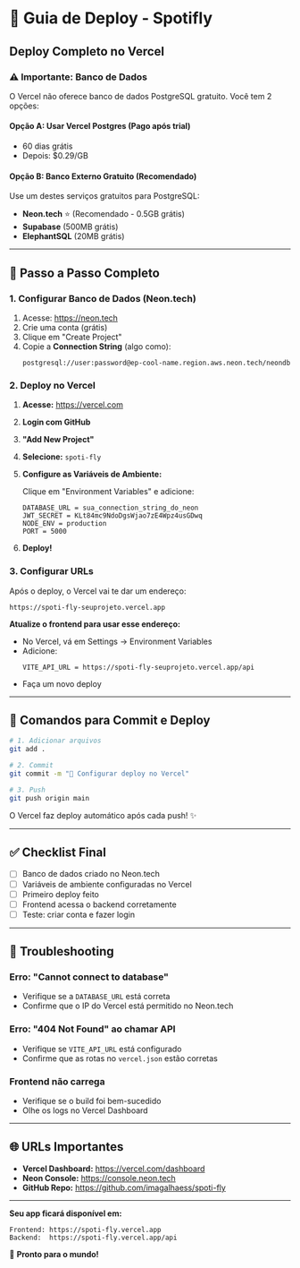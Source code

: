 # 🚀 Guia de Deploy - Spotifly

## Deploy Completo no Vercel

### ⚠️ Importante: Banco de Dados

O Vercel não oferece banco de dados PostgreSQL gratuito. Você tem 2 opções:

#### **Opção A: Usar Vercel Postgres (Pago após trial)**
- 60 dias grátis
- Depois: $0.29/GB

#### **Opção B: Banco Externo Gratuito (Recomendado)**
Use um destes serviços gratuitos para PostgreSQL:
- **Neon.tech** ⭐ (Recomendado - 0.5GB grátis)
- **Supabase** (500MB grátis)
- **ElephantSQL** (20MB grátis)

---

## 📝 Passo a Passo Completo

### 1. Configurar Banco de Dados (Neon.tech)

1. Acesse: https://neon.tech
2. Crie uma conta (grátis)
3. Clique em "Create Project"
4. Copie a **Connection String** (algo como):
   ```
   postgresql://user:password@ep-cool-name.region.aws.neon.tech/neondb
   ```

### 2. Deploy no Vercel

1. **Acesse:** https://vercel.com
2. **Login com GitHub**
3. **"Add New Project"**
4. **Selecione:** `spoti-fly`
5. **Configure as Variáveis de Ambiente:**

   Clique em "Environment Variables" e adicione:

   ```
   DATABASE_URL = sua_connection_string_do_neon
   JWT_SECRET = KLt84mc9NdoDgsWjao7zE4Wpz4usGDwq
   NODE_ENV = production
   PORT = 5000
   ```

6. **Deploy!**

### 3. Configurar URLs

Após o deploy, o Vercel vai te dar um endereço:
```
https://spoti-fly-seuprojeto.vercel.app
```

**Atualize o frontend para usar esse endereço:**
- No Vercel, vá em Settings → Environment Variables
- Adicione:
  ```
  VITE_API_URL = https://spoti-fly-seuprojeto.vercel.app/api
  ```
- Faça um novo deploy

---

## 🎯 Comandos para Commit e Deploy

```bash
# 1. Adicionar arquivos
git add .

# 2. Commit
git commit -m "🚀 Configurar deploy no Vercel"

# 3. Push
git push origin main
```

O Vercel faz deploy automático após cada push! ✨

---

## ✅ Checklist Final

- [ ] Banco de dados criado no Neon.tech
- [ ] Variáveis de ambiente configuradas no Vercel
- [ ] Primeiro deploy feito
- [ ] Frontend acessa o backend corretamente
- [ ] Teste: criar conta e fazer login

---

## 🐛 Troubleshooting

### Erro: "Cannot connect to database"
- Verifique se a `DATABASE_URL` está correta
- Confirme que o IP do Vercel está permitido no Neon.tech

### Erro: "404 Not Found" ao chamar API
- Verifique se `VITE_API_URL` está configurado
- Confirme que as rotas no `vercel.json` estão corretas

### Frontend não carrega
- Verifique se o build foi bem-sucedido
- Olhe os logs no Vercel Dashboard

---

## 🌐 URLs Importantes

- **Vercel Dashboard:** https://vercel.com/dashboard
- **Neon Console:** https://console.neon.tech
- **GitHub Repo:** https://github.com/imagalhaess/spoti-fly

---

**Seu app ficará disponível em:**
```
Frontend: https://spoti-fly.vercel.app
Backend:  https://spoti-fly.vercel.app/api
```

🎉 **Pronto para o mundo!**

